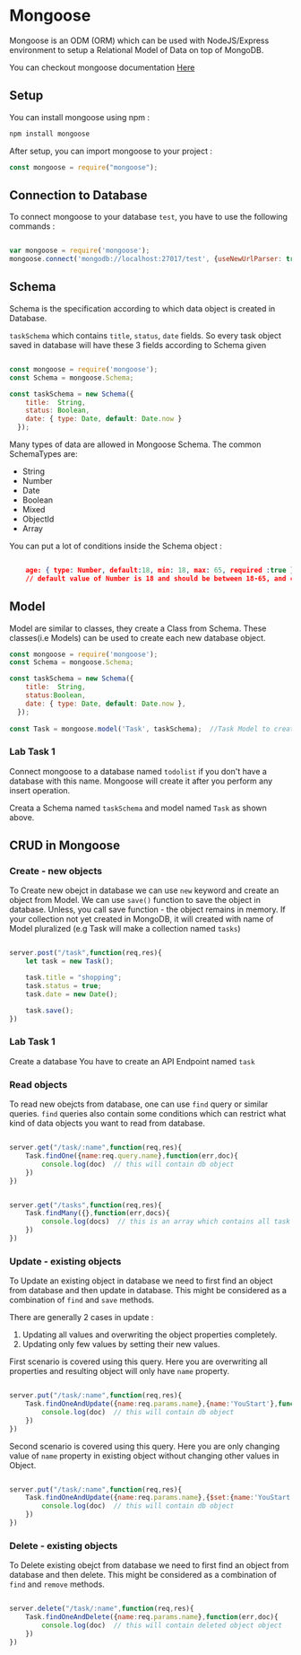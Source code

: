 # Mongoose

Mongoose is an ODM (ORM) which can be used with NodeJS/Express environment to setup a Relational Model of Data on top of MongoDB.

You can checkout mongoose documentation [Here](https://mongoosejs.com/)

## Setup

You can install mongoose using npm :

```bash
npm install mongoose
```

After setup, you can import mongoose to your project :

```js
const mongoose = require("mongoose");
```

## Connection to Database

To connect mongoose to your database `test`, you have to use the following commands :

```js

var mongoose = require('mongoose');
mongoose.connect('mongodb://localhost:27017/test', {useNewUrlParser: true});
``` 

## Schema

Schema is the specification according to which data object is created in Database.

`taskSchema` which contains `title`, `status`, `date` fields. So every task object saved in database will have these 3 fields according to Schema given


```js

const mongoose = require('mongoose');
const Schema = mongoose.Schema;

const taskSchema = new Schema({
    title:  String,
    status: Boolean,
    date: { type: Date, default: Date.now }    
  });
```

Many types of data are allowed in Mongoose Schema. The common SchemaTypes are:

* String
* Number
* Date
* Boolean
* Mixed
* ObjectId
* Array

You can put a lot of conditions inside the Schema object :

```json

    age: { type: Number, default:18, min: 18, max: 65, required :true }
    // default value of Number is 18 and should be between 18-65, and can't be null or empty

```

## Model

Model are similar to classes, they create a Class from Schema. These classes(i.e Models) can be used to create each new database object.


```js
const mongoose = require('mongoose');
const Schema = mongoose.Schema;

const taskSchema = new Schema({
    title:  String,
    status:Boolean,
    date: { type: Date, default: Date.now },    
  });
  
const Task = mongoose.model('Task', taskSchema);  //Task Model to create new database objects for `tasks` Collection


```

### Lab Task 1

Connect mongoose to a database named `todolist` if you don't have a database with this name. Mongoose will create it after you perform any insert operation.

Creata a Schema named `taskSchema` and model named `Task` as shown above.


## CRUD in Mongoose

### Create - new objects

To Create new obejct in database we can use `new` keyword and create an object from Model. We can use `save()` function to save the object in database. Unless, you call save function - the object remains in memory. If your collection not yet created in MongoDB, it will created with name of Model pluralized (e.g Task will make a collection named `tasks`)


```js

server.post("/task",function(req,res){
    let task = new Task();

    task.title = "shopping";
    task.status = true;
    task.date = new Date();

    task.save();
})

```

### Lab Task 1
Create a database 
You have to create an API Endpoint named `task`




### Read objects

To read new obejcts from database, one can use `find` query or similar queries. `find` queries also contain some conditions which can restrict what kind of data objects you want to read from database.


```js

server.get("/task/:name",function(req,res){
    Task.findOne({name:req.query.name},function(err,doc){
        console.log(doc)  // this will contain db object
    })
})


server.get("/tasks",function(req,res){
    Task.findMany({},function(err,docs){
        console.log(docs)  // this is an array which contains all task objects
    })
})


```



### Update - existing objects

To Update an existing object in database we need to first find an object from database and then update in database. This might be considered as a combination of `find` and `save` methods.


There are generally 2 cases in update :

1. Updating all values and overwriting the object properties completely.
2. Updating only few values by setting their new values.


First scenario is covered using this query. Here you are overwriting all properties and resulting object will only have `name` property.

```js

server.put("/task/:name",function(req,res){
    Task.findOneAndUpdate({name:req.params.name},{name:'YouStart'},function(err,doc){
        console.log(doc)  // this will contain db object
    })
})

```

Second scenario is covered using this query. Here you are only changing value of `name` property in existing object without changing other values in Object.

```js

server.put("/task/:name",function(req,res){
    Task.findOneAndUpdate({name:req.params.name},{$set:{name:'YouStart'}},function(err,doc){
        console.log(doc)  // this will contain db object
    })
})

```

### Delete - existing objects

To Delete existing obejct from database we need to first find an object from database and then delete. This might be considered as a combination of `find` and `remove` methods.


```js

server.delete("/task/:name",function(req,res){
    Task.findOneAndDelete({name:req.params.name},function(err,doc){
        console.log(doc)  // this will contain deleted object object
    })
})

```

